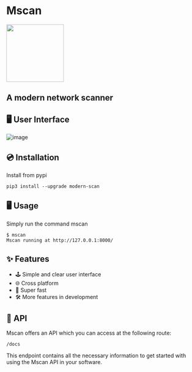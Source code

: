 # Mscan

<img with="150px" height="150px" src="https://user-images.githubusercontent.com/61390950/182006521-350c306a-2567-49eb-b77a-42224783768f.png">  

## A modern network scanner
## 🖥 User Interface
![image](https://user-images.githubusercontent.com/61390950/216823967-a06601df-4d3f-41a2-9324-ca0c5c5b9a52.png)

## 💿 Installation
Install from pypi
```
pip3 install --upgrade modern-scan
```
## 🖥 Usage
Simply run the command mscan
```shell
$ mscan
Mscan running at http://127.0.0.1:8000/
```
## ✨ Features

- 🕹 Simple and clear user interface
- 🌐️️ Cross platform
- 🚀 Super fast
- 🛠 More features in development

## 🔌 API
Mscan offers an API which you can access at the following route:
```
/docs
```
This endpoint contains all the necessary information to get started with using the Mscan API in your software.
